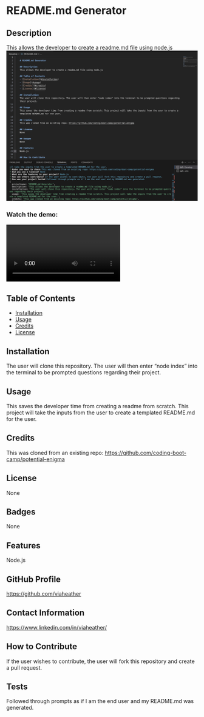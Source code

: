 # README.md Generator

## Description
This allows the developer to create a readme.md file using node.js
![Screenshot of app](assets/Screenshot.png)

### Watch the demo:
<video src="assets/video-walkthrough.mp4" controls title="Video Walkthrough"></video>

## Table of Contents
- [Installation](#installation)
- [Usage](#usage)
- [Credits](#credits)
- [License](#license)

## Installation
The user will clone this repository. The user will then enter “node index” into the terminal to be prompted questions regarding their project. 

## Usage
This saves the developer time from creating a readme from scratch. This project will take the inputs from the user to create a templated README.md for the user.

## Credits
This was cloned from an existing repo: https://github.com/coding-boot-camp/potential-enigma

## License
None

## Badges
None

## Features
Node.js

## GitHub Profile
https://github.com/viaheather

## Contact Information
https://www.linkedin.com/in/viaheather/

## How to Contribute
If the user wishes to contribute, the user will fork this repository and create a pull request. 

## Tests
Followed through prompts as if I am the end user and my README.md was generated.
